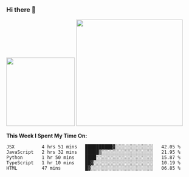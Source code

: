 ### Hi there 👋

<!--
**nestor22/nestor22** is a ✨ _special_ ✨ repository because its `README.md` (this file) appears on your GitHub profile.

Here are some ideas to get you started:

- 🔭 I’m currently working on ...
- 🌱 I’m currently learning ...
- 👯 I’m looking to collaborate on ...
- 🤔 I’m looking for help with ...
- 💬 Ask me about ...
- 📫 How to reach me: ...
- 😄 Pronouns: ...
- ⚡ Fun fact: ...
-->


<img height="180em" src="https://github-readme-stats.vercel.app/api?username=nestor22&show_icons=true&hide_border=true&&count_private=true&include_all_commits=true&theme=radical" />
<img height="280em" src="https://github-readme-stats.vercel.app/api/top-langs/?username=nestor22&layout=compact)](https://github.com/nestor22/github-readme-stats&theme=radical"  />



**This Week I Spent My Time On:**
<!--START_SECTION:waka-->
```text
JSX          4 hrs 51 mins   ██████████▓░░░░░░░░░░░░░░   42.05 % 
JavaScript   2 hrs 32 mins   █████▒░░░░░░░░░░░░░░░░░░░   21.95 % 
Python       1 hr 50 mins    ████░░░░░░░░░░░░░░░░░░░░░   15.87 % 
TypeScript   1 hr 10 mins    ██▓░░░░░░░░░░░░░░░░░░░░░░   10.19 % 
HTML         47 mins         █▓░░░░░░░░░░░░░░░░░░░░░░░   06.85 % 
```
<!--END_SECTION:waka-->


